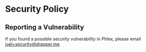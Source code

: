 # Security Policy

## Reporting a Vulnerability

If you found a possible security vulnerability in Phlex, please email joel+security@drapper.me.
